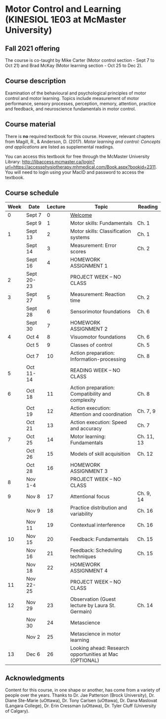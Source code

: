 # Motor Control and Learning (KINESIOL 1E03 at McMaster University)

## Fall 2021 offering

The course is co-taught by Mike Carter (Motor control section - Sept 7 to Oct 21) and Brad McKay (Motor learning section - Oct 25 to Dec 2).

## Course description

Examination of the behavioural and psychological principles of motor control and motor learning. Topics include measurement of motor performance, sensory processes, perception, memory, attention, practice and feedback, and neuroscience fundamentals in motor control.

## Course material
There is **no** required textbook for this course. However, relevant chapters from Magill, R., & Anderson, D. (2017). *Motor learning and control: Concepts and applications* are listed as supplemental readings. 

You can access this textbook for free through the McMaster University Library: http://libaccess.mcmaster.ca/login?url=https://accessphysiotherapy.mhmedical.com/Book.aspx?bookid=2311. You will need to login using your MacID and password to access the textbook.

## Course schedule

| **Week**      | **Date**      | **Lecture**      | **Topic**                                               | **Reading**      |
|---------------|---------------|------------------|---------------------------------------------------------|------------------|
| 0             | Sept 7        | 0                | [Welcome][0]                                            |                  |
|               | Sept 9        | 1                | Motor skills: Fundamentals                              | Ch. 1            |
| 1             | Sept 13       | 2                | Motor skills: Classification systems                    | Ch. 1            |
|               | Sept 14       | 3                | Measurement: Error scores                               | Ch. 2            |
|               | Sept 16       | 4                | HOMEWORK ASSIGNMENT 1                                   |                  |
| 2             | Sept 20-23    |                  | PROJECT WEEK – NO CLASS                                 |                  |
| 3             | Sept 27       | 5                | Measurement: Reaction time                              | Ch. 2            |
|               | Sept 28       | 6                | Sensorimotor foundations                                | Ch. 6            |
|               | Sept 30       | 7                | HOMEWORK ASSIGNMENT 2                                   |                  |
| 4             | Oct 4         | 8                | Visuomotor foundations                                  | Ch. 6            |
|               | Oct 5         | 9                | Classes of control                                      | Ch. 5            |
|               | Oct 7         | 10               | Action preparation: Information-processing              | Ch. 8            |
| 5             | Oct 11-14     |                  | READING WEEK – NO CLASS                                 |                  |
| 6             | Oct 18        | 11               | Action preparation: Compatibility and complexity        | Ch. 8            |
|               | Oct 19        | 12               | Action execution: Attention and coordination            | Ch. 7, 9         |
|               | Oct 21        | 13               | Action execution: Speed and accuracy                    | Ch. 7            |
| 7             | Oct 25        | 14               | Motor learning: Fundamentals                            | Ch. 11, 13       |
|               | Oct 26        | 15               | Models of skill acquisition                             | Ch. 12           |
|               | Oct 28        | 16               | HOMEWORK ASSIGNMENT 3                                   |                  |
| 8             | Nov 1-4       |                  | PROJECT WEEK – NO CLASS                                 |                  |
| 9             | Nov 8         | 17               | Attentional focus                                       | Ch. 9, 14        |
|               | Nov 9         | 18               | Practice distribution and variability                   | Ch. 16           |
|               | Nov 11        | 19               | Contextual interference                                 | Ch. 16           |
| 10            | Nov 15        | 20               | Feedback: Fundamentals                                  | Ch. 15           |
|               | Nov 16        | 21               | Feedback: Scheduling techniques                         | Ch. 15           |
|               | Nov 18        | 22               | HOMEWORK ASSIGNMENT 4                                   |                  |
| 11            | Nov 22-25     |                  | PROJECT WEEK – NO CLASS                                 |                  |
| 12            | Nov 29        | 23               | Observation (Guest lecture by Laura St. Germain)        | Ch. 14           |
|               | Nov 30        | 24               | Metascience                                             |                  |
|               | Nov 2         | 25               | Metascience in motor learning                           |                  |
| 13            | Dec 6         | 26               | Looking ahead: Research opportunities at Mac (OPTIONAL) |                  |

## Acknowledgments
Content for this course, in one shape or another, has come from a variety of people over the years. Thanks to Dr. Jae Patterson (Brock University), Dr. Diane Ste-Marie (uOttawa), Dr. Tony Carlsen (uOttawa), Dr. Dana Maslovat (Langara College), Dr. Erin Cressman (uOttawa), Dr. Tyler Cluff (University of Calgary).

[0]: https://cartermaclab.github.io/kinesiol-1e03/lectures/week-00/lecture-00_welcome/00_course-welcome.html
